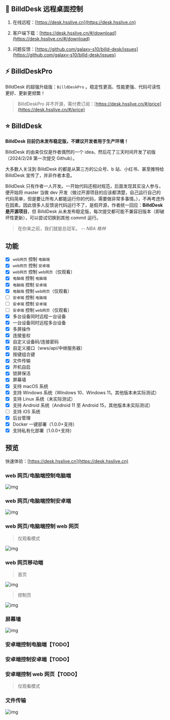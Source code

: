 ## 🌈 BilldDesk 远程桌面控制

1. 在线远程：[https://desk.hsslive.cn](https://desk.hsslive.cn)

2. 客户端下载：[https://desk.hsslive.cn/#/download](https://desk.hsslive.cn/#/download)

3. 问题反馈：[https://github.com/galaxy-s10/billd-desk/issues](https://github.com/galaxy-s10/billd-desk/issues)

## ⚡️ BilldDeskPro

BilldDesk 的超强升级版：`BilldDeskPro` 。稳定性更高、性能更强、代码可读性更好、更新更频繁！

> BilldDeskPro 并不开源，需付费订阅：[https://desk.hsslive.cn/#/price](https://desk.hsslive.cn/#/price)

## ⭐️ BilldDesk

**BilldDesk 目前仍未发布稳定版，不建议开发者用于生产环境！**

BilldDesk 的由来仅仅是作者偶然的一个 idea，然后花了三天时间开发了初版（2024/2/28 第一次提交 Github）。

大多数人关注到 BilldDesk 的都是从第三方的公众号、b 站、小红书、甚至推特给 BilldDesk 宣传了，并非作者本意。

BilldDesk 只有作者一人开发。一开始代码还相对规范，后面发现其实没人参与，便开始将 master 当做 dev 开发（做过开源项目的应该都清楚，自己运行自己的代码简单，但是要让所有人都能运行你的代码，需要做非常多事情。），不再考虑外在因素。因此很多人反馈说代码运行不了，是假开源，作者统一回应：**BilldDesk 是开源项目**，但 BilldDesk 从未发布稳定版，每次提交都可能不兼容旧版本（即破坏性更新），可以尝试切换到其他 commit 运行。

> 在你来之前，我们就是总冠军。 -- _NBA 格林_

## 功能

- [x] `web网页` 控制 `电脑端`
- [x] `web网页` 控制 `安卓端`
- [x] `web网页` 控制 `web网页`（仅观看）
- [x] `电脑端` 控制 `电脑端`
- [x] `电脑端` 控制 `安卓端`
- [x] `电脑端` 控制 `web网页`（仅观看）
- [ ] `安卓端` 控制 `电脑端`
- [ ] `安卓端` 控制 `安卓端`
- [ ] `安卓端` 控制 `web网页`（仅观看）
- [x] 多台设备同时远程一台设备
- [x] 一台设备同时远程多台设备
- [x] 多屏操作
- [x] 连接鉴权
- [x] 自定义设备码/连接密码
- [x] 自定义接口（wws/api/中继服务器）
- [x] 按键组合键
- [x] 文件传输
- [x] 开机自启
- [x] 锁屏保活
- [x] 屏幕墙
- [x] 支持 macOS 系统
- [x] 支持 Windows 系统（Windows 10、Windows 11。其他版本未实际测试）
- [x] 支持 Linux 系统（未实际测试）
- [x] 支持 Android 系统（Android 11 至 Android 15，其他版本未实际测试）
- [ ] 支持 iOS 系统
- [x] 后台管理
- [x] Docker 一键部署（1.0.0+支持）
- [x] 支持私有化部署（1.0.0+支持）

## 预览

快速体验：[https://desk.hsslive.cn](https://desk.hsslive.cn)

### web 网页/电脑端控制电脑端

![img](https://github.com/galaxy-s10/billd-desk/blob/main/readme_img/111.png?raw=true)

### web 网页/电脑端控制安卓端

![img](https://github.com/galaxy-s10/billd-desk/blob/main/readme_img/222.png?raw=true)

### web 网页/电脑端控制 web 网页

> 仅观看模式

![img](https://github.com/galaxy-s10/billd-desk/blob/main/readme_img/333.png?raw=true)

### web 网页移动端

> 首页

![img](https://github.com/galaxy-s10/billd-desk/blob/main/readme_img/777.png?raw=true)

> 控制页

![img](https://github.com/galaxy-s10/billd-desk/blob/main/readme_img/888.png?raw=true)

### 屏幕墙

![img](https://github.com/galaxy-s10/billd-desk/blob/main/readme_img/444.png?raw=true)

### 安卓端控制电脑端【TODO】

### 安卓端控制安卓端【TODO】

### 安卓端控制 web 网页【TODO】

> 仅观看模式

### 文件传输

![img](https://github.com/galaxy-s10/billd-desk/blob/main/readme_img/666.png?raw=true)
